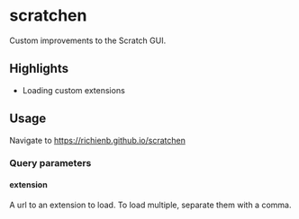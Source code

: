 # scratchen

Custom improvements to the Scratch GUI.

## Highlights

- Loading custom extensions

## Usage

Navigate to https://richienb.github.io/scratchen

### Query parameters

#### extension

A url to an extension to load. To load multiple, separate them with a comma.
